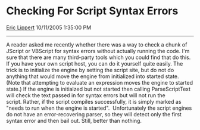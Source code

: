 <div id="page">

# Checking For Script Syntax Errors

[Eric Lippert](https://social.msdn.microsoft.com/profile/Eric%20Lippert) 10/11/2005 1:35:00 PM

-----

<div id="content">

A reader asked me recently whether there was a way to check a chunk of JScript or VBScript for syntax errors without actually running the code. I'm sure that there are many third-party tools which you could find that do this. If you have your own script host, you can do it yourself quite easily. The trick is to initialize the engine by setting the script site, but do not do anything that would move the engine from initialized into started state. (Note that attempting to evaluate an expression moves the engine to started state.) If the engine is initialzed but not started then calling ParseScriptText will check the text passed in for syntax errors but will not run the script. Rather, if the script compiles successfully, it is simply marked as "needs to run when the engine is started".  Unfortunately the script engines do not have an error-recovering parser, so they will detect only the first syntax error and then bail out. Still, better than nothing.  

</div>

</div>


